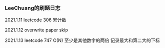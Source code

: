 ### LeeChuang的刷题日志

2021.1.11 leetcode 306 累计数 

2021.1.12 overwrite paper skip

2021.1.13 leetcode 747 O(N) 至少是其他数字的两倍 记录最大和第二大的下标
